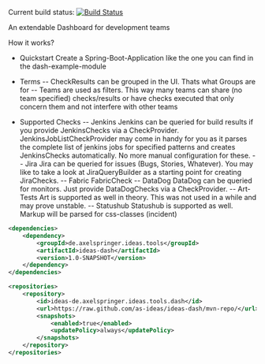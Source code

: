 Current build status: [![Build Status](https://travis-ci.org/as-ideas/ideas-dash.svg?branch=master)](https://travis-ci.org/as-ideas/ideas-dash)

An extendable Dashboard for development teams

How it works?

- Quickstart
Create a Spring-Boot-Application like the one you can find in the dash-example-module

- Terms
-- CheckResults can be grouped in the UI. Thats what Groups are for
-- Teams are used as filters. This way many teams can share (no team specified) checks/results or have checks executed that only concern them and not interfere with other teams

- Supported Checks
-- Jenkins
Jenkins can be queried for build results if you provide JenkinsChecks via a CheckProvider. JenkinsJobListCheckProvider may come in handy for you as it parses the complete list of jenkins jobs for specified patterns and creates JenkinsChecks automatically.
No more manual configuration for these.
-- Jira
Jira can be queried for issues (Bugs, Stories, Whatever). You may like to take a look at JiraQueryBuilder as a starting point for creating JiraChecks.
-- Fabric
FabricCheck
-- DataDog
DataDog can be queried for monitors. Just provide DataDogChecks via a CheckProvider.
-- Art-Tests
Art is supported as well in theory. This was not used in a while and may prove unstable.
-- Statushub
Statushub is supported as well. Markup will be parsed for css-classes (incident)

```xml
<dependencies>
    <dependency>
        <groupId>de.axelspringer.ideas.tools</groupId>
        <artifactId>ideas-dash</artifactId>
        <version>1.0-SNAPSHOT</version>
    </dependency>
</dependencies>

<repositories>
    <repository>
        <id>ideas-de.axelspringer.ideas.tools.dash</id>
        <url>https://raw.github.com/as-ideas/ideas-dash/mvn-repo/</url>
        <snapshots>
            <enabled>true</enabled>
            <updatePolicy>always</updatePolicy>
        </snapshots>
    </repository>
</repositories>
```
